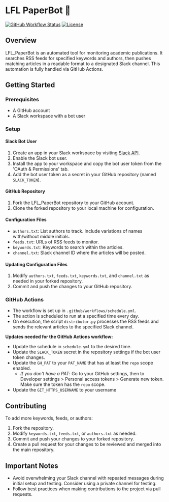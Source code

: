 # LFL PaperBot :robot:

[![GitHub Workflow Status](https://img.shields.io/github/workflow/status/LFL-Lab/LFL_PaperBot/CI)](https://github.com/LFL-Lab/LFL_PaperBot/actions)
[![License](https://img.shields.io/github/license/LFL-Lab/LFL_PaperBot)](https://github.com/LFL-Lab/LFL_PaperBot/blob/main/LICENSE)

## Overview

LFL_PaperBot is an automated tool for monitoring academic publications. It searches RSS feeds for specified keywords and authors, then pushes matching articles in a readable format to a designated Slack channel. This automation is fully handled via GitHub Actions.

## Getting Started

### Prerequisites

- A GitHub account
- A Slack workspace with a bot user

### Setup

#### Slack Bot User

1. Create an app in your Slack workspace by visiting [Slack API](https://api.slack.com/apps).
2. Enable the Slack bot user.
3. Install the app to your workspace and copy the bot user token from the 'OAuth & Permissions' tab.
4. Add the bot user token as a secret in your GitHub repository (named `SLACK_TOKEN`).

#### GitHub Repository

1. Fork the LFL_PaperBot repository to your GitHub account.
2. Clone the forked repository to your local machine for configuration.

#### Configuration Files

- `authors.txt`: List authors to track. Include variations of names with/without middle initials.
- `feeds.txt`: URLs of RSS feeds to monitor.
- `keywords.txt`: Keywords to search within the articles.
- `channel.txt`: Slack channel ID where the articles will be posted.

#### Updating Configuration Files

1. Modify `authors.txt`, `feeds.txt`, `keywords.txt`, and `channel.txt` as needed in your forked repository.
2. Commit and push the changes to your GitHub repository.

### GitHub Actions

- The workflow is set up in `.github/workflows/schedule.yml`.
- The action is scheduled to run at a specified time every day.
- On execution, the script `distributor.py` processes the RSS feeds and sends the relevant articles to the specified Slack channel.

**Updates needed for the GitHub Actions workflow:**

- Update the schedule in `schedule.yml` to the desired time.
- Update the `SLACK_TOKEN` secret in the repository settings if the bot user token changes.
- Update the `GH_PAT` to your `PAT_NAME` that has at least the `repo` scope enabled.
  - _If you don't have a PAT_: Go to your GitHub settings, then to Developer settings > Personal access tokens > Generate new token. Make sure the token has the `repo` scope.
- Update the `GIT_HTTPS_USERNAME` to your username

## Contributing

To add more keywords, feeds, or authors:

1. Fork the repository.
2. Modify `keywords.txt`, `feeds.txt`, or `authors.txt` as needed.
3. Commit and push your changes to your forked repository.
4. Create a pull request for your changes to be reviewed and merged into the main repository.

## Important Notes

- Avoid overwhelming your Slack channel with repeated messages during initial setup and testing. Consider using a private channel for testing.
- Follow best practices when making contributions to the project via pull requests.
